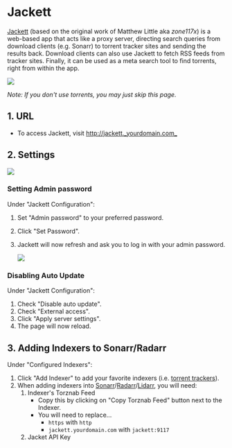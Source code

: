 # Jackett

[Jackett](https://github.com/Jackett/Jackett) \(based on the original work of Matthew Little aka _zone117x_\) is a web-based app that acts like a proxy server, directing search queries from download clients \(e.g. Sonarr\) to torrent tracker sites and sending the results back. Download clients can also use Jackett to fetch RSS feeds from tracker sites. Finally, it can be used as a meta search tool to find torrents, right from within the app.

![](https://i.imgur.com/g9v0AN1.png)

_Note: If you don't use torrents, you may just skip this page._

## 1. URL

* To access Jackett, visit [http://jackett.\_yourdomain.com\_](http://jackett._yourdomain.com_)

## 2. Settings

![](https://i.imgur.com/MCbRSr9.png)

### Setting Admin password

Under "Jackett Configuration":

1. Set "Admin password" to your preferred password.
2. Click "Set Password".
3. Jackett will now refresh and ask you to log in with your admin password.

   ![](https://i.imgur.com/hRJr1Fh.png)

### Disabling Auto Update

Under "Jackett Configuration":

1. Check "Disable auto update".
2. Check "External access".
3. Click "Apply server settings".
4. The page will now reload.

## 3. Adding Indexers to Sonarr/Radarr

Under "Configured Indexers":

1. Click "Add Indexer" to add your favorite indexers \(i.e. [torrent trackers](../../../prerequisites/prerequisites-usenet-vs-bittorrent.md#ii-bittorrent)\).
2. When adding indexers into [Sonarr](../media-pvrs/install-sonarr.md#jackett)/[Radarr](../media-pvrs/install-radarr.md#jackett)/[Lidarr](../media-pvrs/install-lidarr.md#jackett), you will need:
   1. Indexer's Torznab Feed
      * Copy this by clicking on "Copy Torznab Feed" button next to the Indexer.
      * You will need to replace...
        * `https` with `http`
        * `jackett.yourdomain.com` with `jackett:9117`
   2. Jacket API Key

